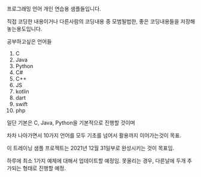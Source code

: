 프로그래밍 언어 개인 연습용 샘플들입니다.

직접 코딩한 내용이거나 다른사람의 코딩내용 중 모범될법한, 좋은 코딩내용들을 저장해놓는용도입니다.

공부하고싶은 언어들

1. C
2. Java
3. Python
4. C#
5. C++
6. JS
7. kotlin
8. dart
9. swift
10. php

일단 기본은 C, Java, Python을 기본적으로 진행할 것이며

차차 나아가면서 10가지 언어를 모두 기초를 넘어서 활용까지 이어가는것이 목표.

이 트레이닝 샘플 프로젝트는 2021년 12월 31일부로 완성시키는 것이 목표임.

하루에 최소 1가지 예제에 대해서 업데이트할 예정임. 못올리는 경우, 다른날에 두개 추가되는 형태로 진행할 예정.
